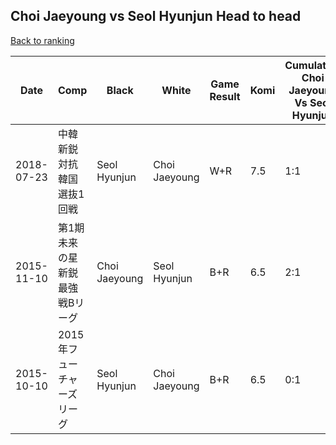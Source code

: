 ## Choi Jaeyoung vs Seol Hyunjun Head to head

[Back to ranking](../../index.md)




| **Date** | **Comp** | **Black** | **White** | **Game Result** | **Komi** | **Cumulative Choi Jaeyoung Vs Seol Hyunjun** | **Choi Jaeyoung Streak** | **Seol Hyunjun Streak** | 
| --- | --- | --- | --- | --- | --- | --- | --- | --- |
| 2018-07-23 | 中韓新鋭対抗韓国選抜1回戦 | Seol Hyunjun | Choi Jaeyoung | W+R | 7.5 | 1:1 | 1 | 0 | 
| 2015-11-10 | 第1期未来の星新鋭最強戦Bリーグ | Choi Jaeyoung | Seol Hyunjun | B+R | 6.5 | 2:1 | 2 | 0 | 
| 2015-10-10 | 2015年フューチャーズリーグ | Seol Hyunjun | Choi Jaeyoung | B+R | 6.5 | 0:1 | 0 | 1 |




